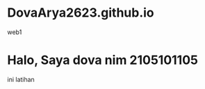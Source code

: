 # DovaArya2623.github.io
web1
<html>
<head>
  <title>test</title>
</head>
<body>
 <h1> Halo, Saya dova nim 2105101105 </h1>
<P>ini latihan</P>
</body>
</html>
